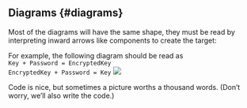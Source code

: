 ## Diagrams {#diagrams}

Most of the diagrams will have the same shape, they must be read by interpreting inward arrows like components to create the target:

For example, the following diagram should be read as  
```Key + Password = EncryptedKey```  
```EncryptedKey + Password = Key```
![](../assets/encrypted_key.png)

Code is nice, but sometimes a picture worths a thousand words. (Don’t worry, we’ll also write the code.)